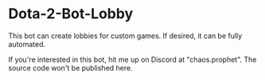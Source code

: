 # Dota-2-Bot-Lobby
This bot can create lobbies for custom games. If desired, it can be fully automated.

If you're interested in this bot, hit me up on Discord at "chaos.prophet".
The source code won't be published here.
